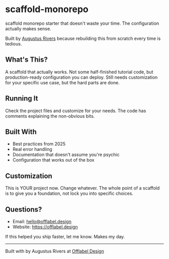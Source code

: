 # scaffold-monorepo

scaffold monorepo starter that doesn't waste your time. The configuration actually makes sense.

Built by [Augustus Rivers](https://offlabel.design) because rebuilding this from scratch every time is tedious.

## What's This?

A scaffold that actually works. Not some half-finished tutorial code,
but production-ready configuration you can deploy. Still needs customization
for your specific use case, but the hard parts are done.

## Running It

Check the project files and customize for your needs. The code has comments
explaining the non-obvious bits.

## Built With

- Best practices from 2025
- Real error handling
- Documentation that doesn't assume you're psychic
- Configuration that works out of the box

## Customization

This is YOUR project now. Change whatever. The whole point of a scaffold
is to give you a foundation, not lock you into specific choices.

## Questions?

- Email: hello@offlabel.design
- Website: https://offlabel.design

If this helped you ship faster, let me know. Makes my day.

---

Built with  by Augustus Rivers at [Offlabel Design](https://offlabel.design)

